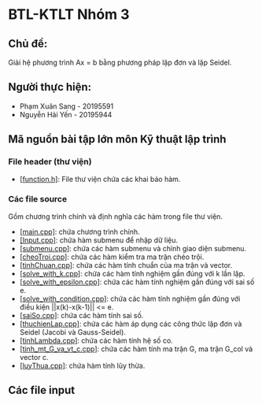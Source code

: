 # BTL-KTLT Nhóm 3
## Chủ đề:
Giải hệ phương trình Ax = b bằng phương pháp lặp đơn và lặp Seidel.
## Người thực hiện:
- Phạm Xuân Sang - 20195591
- Nguyễn Hải Yến - 20195944
## Mã nguồn bài tập lớn môn Kỹ thuật lập trình
### File header (thư viện)
- [[function.h]](https://github.com/phamxuansang241/BTL-KTLT/blob/main/function.h): File thư viện chứa các khai báo hàm.
### Các file source
Gồm chương trình chính và định nghĩa các hàm trong file thư viện.
- [[main.cpp]](https://github.com/phamxuansang241/BTL-KTLT/blob/main/main.cpp): chứa chương trình chính.
- [[Input.cpp]](https://github.com/phamxuansang241/BTL-KTLT/blob/main/Input.cpp): chứa hàm submenu để nhập dữ liệu. 
- [[submenu.cpp]](https://github.com/phamxuansang241/BTL-KTLT/blob/main/submenu.cpp): chứa các hàm submenu và chỉnh giao diện submenu. 
- [[cheoTroi.cpp]](https://github.com/phamxuansang241/BTL-KTLT/blob/main/cheoTroi.cpp): chứa các hàm kiểm tra ma trận chéo trội. 
- [[tinhChuan.cpp]](https://github.com/phamxuansang241/BTL-KTLT/blob/main/tinhChuan.cpp): chứa các hàm tính chuẩn của ma trận và vector.
- [[solve_with_k.cpp]](https://github.com/phamxuansang241/BTL-KTLT/blob/main/solve_with_k.cpp): chứa các hàm tính nghiệm gần đúng với k lần lặp.
- [[solve_with_epsilon.cpp]](https://github.com/phamxuansang241/BTL-KTLT/blob/main/solve_with_epsilon.cpp): chứa các hàm tính nghiệm gần đúng với sai số e.
- [[solve_with_condition.cpp]](https://github.com/phamxuansang241/BTL-KTLT/blob/main/solve_with_condition.cpp): chứa các hàm tính nghiệm gần đúng với điều kiện ||x(k)-x(k-1)|| <= e.
- [[saiSo.cpp]](https://github.com/phamxuansang241/BTL-KTLT/blob/main/saiSo.cpp): chứa các hàm tính sai số.
- [[thuchienLap.cpp]](https://github.com/phamxuansang241/BTL-KTLT/blob/main/thuchienLap.cpp): chứa các hàm áp dụng các công thức lặp đơn và Seidel (Jacobi và Gauss-Seidel).
- [[tinhLambda.cpp]](https://github.com/phamxuansang241/BTL-KTLT/blob/main/tinhLambda.cpp): chứa các hàm tính hệ số co.
- [[tinh_mt_G_va_vt_c.cpp]](https://github.com/phamxuansang241/BTL-KTLT/blob/main/tinh_mt_G_va_vt_c.cpp): chứa các hàm tính ma trận G, ma trận G_col và vector c.
- [[luyThua.cpp]](https://github.com/phamxuansang241/BTL-KTLT/blob/main/luyThua.cpp): chứa hàm tính lũy thừa.
## Các file input


